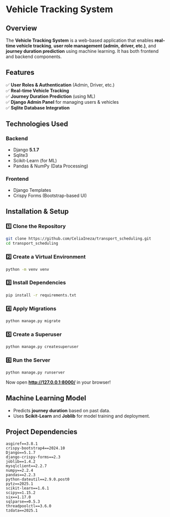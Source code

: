 # **Vehicle Tracking System**  

## **Overview**  
The **Vehicle Tracking System** is a web-based application that enables **real-time vehicle tracking**, **user role management (admin, driver, etc.)**, and **journey duration prediction** using machine learning. It has both frontend and backend components.  

## **Features**  
✅ **User Roles & Authentication** (Admin, Driver, etc.)  
✅ **Real-time Vehicle Tracking**  
✅ **Journey Duration Prediction** (using ML)  
✅ **Django Admin Panel** for managing users & vehicles  
✅ **Sqlite Database Integration**  

## **Technologies Used**  
### **Backend**  
- Django **5.1.7**  
- Sqlite3
- Scikit-Learn (for ML)  
- Pandas & NumPy (Data Processing)  

### **Frontend**  
- Django Templates  
- Crispy Forms (Bootstrap-based UI)  

## **Installation & Setup**  

### **1️⃣ Clone the Repository**  
```bash
git clone https://github.com/CeliaIneza/transport_scheduling.git
cd transport_scheduling
```

### **2️⃣ Create a Virtual Environment**  
```bash
python -m venv venv 
```

### **3️⃣ Install Dependencies**  
```bash
pip install -r requirements.txt
```



### **4️⃣ Apply Migrations**  
```bash
python manage.py migrate
```

### **5️⃣ Create a Superuser**  
```bash
python manage.py createsuperuser
```

### **6️⃣ Run the Server**  
```bash
python manage.py runserver
```
Now open **http://127.0.0.1:8000/** in your browser!   

## **Machine Learning Model**  
- Predicts **journey duration** based on past data.  
- Uses **Scikit-Learn** and **Joblib** for model training and deployment.  

## **Project Dependencies**  
```
asgiref==3.8.1
crispy-bootstrap4==2024.10
Django==5.1.7
django-crispy-forms==2.3
joblib==1.4.2
mysqlclient==2.2.7
numpy==2.2.4
pandas==2.2.3
python-dateutil==2.9.0.post0
pytz==2025.1
scikit-learn==1.6.1
scipy==1.15.2
six==1.17.0
sqlparse==0.5.3
threadpoolctl==3.6.0
tzdata==2025.1
```
